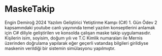 # MaskeTakip

Engin Demiroğ 2024 Yazılım Geliştirici Yetiştirme Kampı (C#) 1. Gün Ödev 2 kapsamındaki youtube canlı yayınında temel yazılım konseptlerini anlamak için C# diliyle geliştirilen ve konsolda çalışan maske takip uygulamasıdır.
Kişilerin isim, soyisim, doğum yılı ve T.C Kimlik numaraları ile Mernis üzerinden doğrulama yapılarak eğer geçerli vatandaş bilgileri girildiyse maskenin verildiği bir sistemin simülasyonu yapılmıştır.

